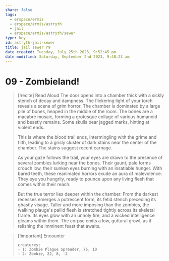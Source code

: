 ```yaml
---
share: false
tags:
  - erspace/ermis
  - erspace/ermis/astryth
  - jail
  - erspace/ermis/astryth/sewer
type: key
id: astryth-jail-sewer 
title: jail sewer r9
date created: Tuesday, July 25th 2023, 9:52:45 pm
date modified: Saturday, September 2nd 2023, 9:48:23 am
---
```


# 09 - Zombieland!

> [!recite] Read Aloud 
> The door opens into a chamber thick with a sickly stench of decay and dampness. The flickering light of your torch reveals a scene of grim horror. The chamber is dominated by a large pile of bones, heaped in the middle of the room. The bones are a macabre mosaic, forming a grotesque collage of various humanoid and beastly remains. Some skulls bear jagged marks, hinting at violent ends.
> 
> This is where the blood trail ends, intermingling with the grime and filth, leading to a grisly cluster of dark stains near the center of the chamber. The stains suggest recent carnage. 
> 
> As your gaze follows the trail, your eyes are drawn to the presence of several zombies lurking near the bones. Their gaunt, pale forms crouch low, their sunken eyes burning with an insatiable hunger. With bared teeth, these reanimated horrors exude an aura of malevolence. They eye you hungrily, ready to pounce upon any living flesh that comes within their reach.
> 
> But the true terror lies deeper within the chamber. From the darkest recesses emerges a putrescent form, its fetid stench preceding its ghastly visage. Taller and more imposing than the zombies, the walking plauge's pallid flesh is stretched tightly across its skeletal frame. Its eyes glow with an unholy fire, and a wicked intelligence gleams within them. The corpse emits a low, guttural growl, as if relishing the imminent feast that awaits. 

> [!important] Encounter 
>
> ```encounter 
> creatures: 
> - 1: Zombie Plague Spreader, 75, 10
> - 2: Zombie, 22, 8, -2
> ```
